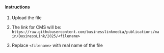   #### Instructions
  
  1. Upload the file
  
  2. The link for CMS will be: 
``` https://raw.githubusercontent.com/businesslinkmedia/publications/main/BusinessLink/2025/<filename>```
  
  3. Replace ```<filename>``` with real name of the file
